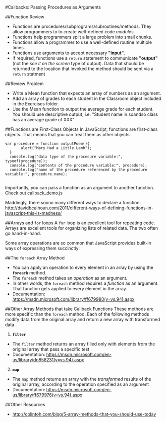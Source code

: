 #Callbacks: Passing Procedures as Arguments

##Function Review
- Functions are procedures/subprograms/subroutines/methods. They allow programmers to to create well-defined code *modules*.
- Functions help programmers split a large problem into small chunks.
- Functions allow a programmer to use a well-defined routine multiple times.
- Functions use arguments to accept necessary **"input"**.
- If required, functions use a ```return``` statement to communicate **"output"** (not the *see it on the screen* type of output). Data that should be returned to the location that invoked the method should be sent via a ```return``` statment


##Review Problem
- Write a Mean function that expects an array of numbers as an argument.
- Add an array of grades to each student in the Classroom object included in the Exercises folder. 
- Use the Mean function to output the average grade for each student. You should use descriptive output, i.e. "Student name in soandso class has an average grade of XXX"



##Functions are First-Class Objects
In JavaScript, functions are first-class objects. That means that you can treat them as other objects:

 ```
 var procedure = function outputPoem(){
        alert("Mary Had a Little Lamb");
   }
   console.log("data type of the procedure variable:", typeof(procedure));
   console.log("contents of the procedure variable:", procedure);
   console.log("name of the procedure referenced by the procedure variable:", procedure.name);
   
```
 

Importantly, you can pass a function as an argument to another function. Check out callback_demo.js

Maddingly, there soooo many different ways to declare a function: http://davidbcalhoun.com/2011/different-ways-of-defining-functions-in-javascript-this-is-madness/



##Arrays and ```for``` loops
A ```for``` loop is an excellent tool for repeating code. Arrays are excellent tools for organizing lists of related data. The two often go hand-in-hand. 

Some array operations are so common that JavaScript provides built-in ways of expressing them succinctly:

##The ```foreach``` Array Method

- You can apply an operation to every element in an  array by using the **```foreach```** method. 
- The ```foreach``` method takes an *operation* as an argument.
- In other words, the ```foreach``` method requires a *function* as an argument. That function gets applied to every element in the array.
- Documentation: https://msdn.microsoft.com/library/ff679980(v=vs.94).aspx 



##Other Array Methods that take Callback Functions
These methods are more specific than the ```foreach``` method. Each of the following methods modify data from the original array and return a new array with transformed data . 

1) **```filter```**
- The ```filter``` method returns an array filled only with elements from the original array that pass a specific test
- Documentation: https://msdn.microsoft.com/en-us/library/dn858231(v=vs.94).aspx

2) **```map```**
- The ```map``` method returns an array with the *transformed* results of the original array, according to the operation specified as an argument
- Documentation: https://msdn.microsoft.com/en-us/library/ff679976(v=vs.94).aspx

##Other Resources
- http://colintoh.com/blog/5-array-methods-that-you-should-use-today 

